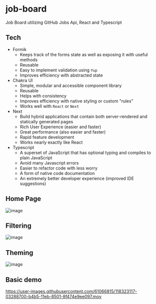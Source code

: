 # job-board

Job Board utilizing GitHub Jobs Api, React and Typescript

## Tech

- Formik
  - Keeps track of the forms state as well as exposing it with useful methods
  - Reusable
  - Easy to implement validation using `Yup`
  - Improves efficiency with abstracted state
- Chakra UI
  - Simple, modular and accessible component library
  - Reusable
  - Helps with consistency
  - Improves efficiency with native styling or custom "rules"
  - Works well with `React` or `Next`
- Next
  - Build hybrid applications that contain both server-rendered and statically
  generated pages
  - Rich User Experience (easier and faster)
  - Great performance (also easier and faster)
  - Rapid feature development
  - Works nearly exactly like React
- Typescript
  - A superset of JavaScript that has optional typing and compiles to plain JavaScript
  - Avoid many Javascript errors
  - Easier to refactor code with less worry
  - A form of native code documentation
  - An extremely better developer experience (improved IDE suggestions)

## Home Page

![image](https://user-images.githubusercontent.com/61066815/118322156-85b04700-b4b3-11eb-975f-0c80a988f363.png)

## Filtering

![image](https://user-images.githubusercontent.com/61066815/118322378-e2136680-b4b3-11eb-8d56-4f68e0db3a3a.png)

## Theming

![image](https://user-images.githubusercontent.com/61066815/118322801-8e554d00-b4b4-11eb-9d84-96e6d77c20c3.png)

## Basic demo

https://user-images.githubusercontent.com/61066815/118323117-03288700-b4b5-11eb-8501-8f474e9ee097.mov
